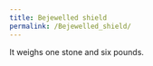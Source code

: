 ```yaml
---
title: Bejewelled shield
permalink: /Bejewelled_shield/
---
```


It weighs one stone and six pounds.